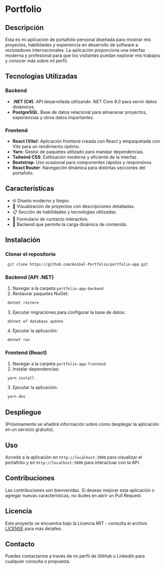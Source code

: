 
# Portfolio

## Descripción

Esta es mi aplicación de portafolio personal diseñada para mostrar mis proyectos, habilidades y experiencia en desarrollo de software a reclutadores internacionales. La aplicación proporciona una interfaz moderna y profesional para que los visitantes puedan explorar mis trabajos y conocer más sobre mi perfil.

## Tecnologías Utilizadas

### Backend
- **.NET (C#)**: API desarrollada utilizando .NET Core 8.0 para servir datos dinámicos.
- **PostgreSQL**: Base de datos relacional para almacenar proyectos, experiencias y otros datos importantes.

### Frontend
- **React (Vite)**: Aplicación frontend creada con React y empaquetada con Vite para un rendimiento óptimo.
- **Yarn**: Gestor de paquetes utilizado para manejar dependencias.
- **Tailwind CSS**: Estilización moderna y eficiente de la interfaz.
- **Bootstrap**: Uso ocasional para componentes rápidos y responsivos.
- **React Router**: Navegación dinámica para distintas secciones del portafolio.

## Características
- 🌐 Diseño moderno y limpio.
- 📁 Visualización de proyectos con descripciones detalladas.
- 📋 Sección de habilidades y tecnologías utilizadas.
- 📧 Formulario de contacto interactivo.
- 💾 Backend que permite la carga dinámica de contenido.

## Instalación

### Clonar el repositorio
```bash
 git clone https://github.com/Anibal-Portfolio/portfolio-app.git
```

### Backend (API .NET)
1. Navegar a la carpeta `portfolio-app-backend`
2. Restaurar paquetes NuGet:
```bash
 dotnet restore
```
3. Ejecutar migraciones para configurar la base de datos:
```bash
 dotnet ef database update
```
4. Ejecutar la aplicación:
```bash
 dotnet run
```

### Frontend (React)
1. Navegar a la carpeta `portfolio-app-frontend`
2. Instalar dependencias:
```bash
 yarn install
```
3. Ejecutar la aplicación:
```bash
 yarn dev
```

## Despliegue
(Próximamente se añadirá información sobre cómo desplegar la aplicación en un servicio gratuito).

## Uso
Accede a la aplicación en `http://localhost:3000` para visualizar el portafolio y en `http://localhost:5000` para interactuar con la API.

## Contribuciones
Las contribuciones son bienvenidas. Si deseas mejorar esta aplicación o agregar nuevas características, no dudes en abrir un Pull Request.

## Licencia
Este proyecto se encuentra bajo la Licencia MIT - consulta el archivo [LICENSE](LICENSE) para más detalles.

## Contacto
Puedes contactarme a través de mi perfil de GitHub o LinkedIn para cualquier consulta o propuesta.
